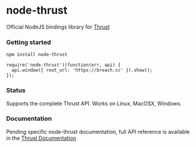 node-thrust
===========

Official NodeJS bindings library for [Thrust](http://github.com/breach/thrust)

### Getting started

```
npm install node-thrust
```

```
require('node-thrust')(function(err, api) { 
  api.window({ root_url: 'https://breach.cc' }).show();
});
```

### Status

Supports the complete Thrust API. Works on Linux, MacOSX, Windows.

### Documentation

Pending specific node-thrust documentation, full API reference is available
in the [Thrust Documentation](https://github.com/breach/thrust/tree/master/docs)




